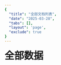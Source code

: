 ```yaml
---
{
  "title": "全部文档列表",
  "date": "2025-03-28",
  "tabs": [],
  "layout": 'page',
  "exclude": true
}
---
```


<script setup>
import {data} from '@/.vitepress/data-js/getAllUnExcludeDataAndSort.data.js'
</script>

<AllBlogPageData :sourceData="data">
<span style="font-size: 2rem;font-weight: bold">全部数据</span>
</AllBlogPageData>

